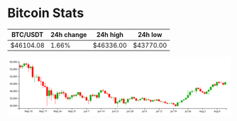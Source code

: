 # Bitcoin Stats

BTC/USDT|24h change|24h high|24h low|
|---|---|---|---|
|$46104.08|1.66%|$46336.00|$43770.00|

<img src="./chart.svg">
